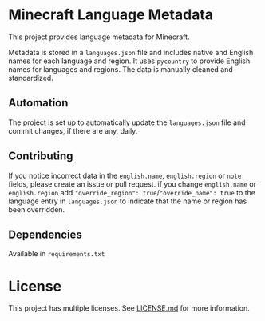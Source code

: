 # Minecraft Language Metadata
This project provides language metadata for Minecraft. 

Metadata is stored in a `languages.json` file and includes native and English names for each language and region.
It uses `pycountry` to provide English names for languages and regions. The data is manually cleaned and standardized.

## Automation
The project is set up to automatically update the `languages.json` file and commit changes, if there are any, daily.

## Contributing
If you notice incorrect data in the `english.name`, `english.region` or `note` fields, please create an issue or pull request.
if you change `english.name` or `english.region` add `"override_region": true`/`"override_name": true` to the language entry in `languages.json` to indicate that the name or region has been overridden.

## Dependencies
Available in `requirements.txt`

# License
This project has multiple licenses. See [LICENSE.md](LICENSE.md) for more information.